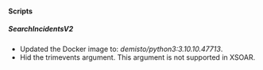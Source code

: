 #### Scripts
##### SearchIncidentsV2
- Updated the Docker image to: *demisto/python3:3.10.10.47713*.
- Hid the trimevents argument. This argument is not supported in XSOAR.